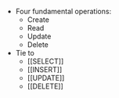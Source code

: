 - Four fundamental operations:
	- Create
	- Read
	- Update
	- Delete
- Tie to
	- [[SELECT]]
	- [[INSERT]]
	- [[UPDATE]]
	- [[DELETE]]
